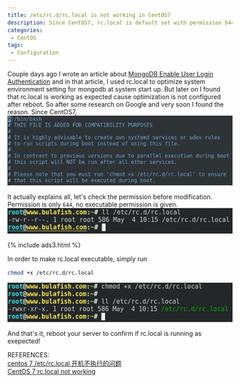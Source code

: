 ```yaml
---
title: /etc/rc.d/rc.local is not working in CentOS7
description: Since CentOS7, rc.local is default set with permission 644, therefore it won't execute at system start up.
categories:
 - CentOS
tags:
 - Configuration
---
```


Couple days ago I wrote an article about [MongoDB Enable User Login Authentication](https://www.bulafish.com/centos/2018/04/30/mongodb-enable-authentication/) and in that article, I used rc.local to optimize system environment setting for mongodb at system start up.  But later on I found that rc.local is working as expected cause optimization is not configured after reboot.  So after some research on Google and very soon I found the reason.  Since CentOS7,  
![rc.local](/assets/images/2018050401.png)

It actually explains all, let's check the permission before modification.  Permission is only `644`, no executable permission is given.  
![rc.local](/assets/images/2018050402.png)

{% include ads3.html %}

In order to make rc.local executable, simply run
```bash
chmod +x /etc/rc.d/rc.local
```
![rc.local](/assets/images/2018050403.png)

And that's it, reboot your server to confirm if rc.local is running as exepected!

REFERENCES:  
[centos 7 /etc/rc.local 开机不执行的问题](http://blog.51cto.com/soarwilldo/1549656)  
[CentOS 7 rc.local not working](https://blog.hostonnet.com/centos-7-rc-local-not-working)  
